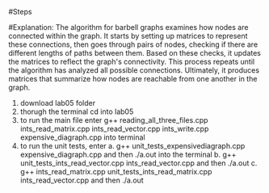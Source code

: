#Steps

#Explanation: The algorithm for barbell graphs examines how nodes are connected within the graph. It starts by setting up matrices to represent these connections, then goes through pairs of nodes, checking if there are different lengths of paths between them. Based on these checks, it updates the matrices to reflect the graph's connectivity. This process repeats until the algorithm has analyzed all possible connections. Ultimately, it produces matrices that summarize how nodes are reachable from one another in the graph.


1. download lab05 folder
2. thorugh the terminal cd into lab05
3. to run the main file enter g++ reading_all_three_files.cpp ints_read_matrix.cpp ints_read_vector.cpp ints_write.cpp expensive_diagraph.cpp into terminal
4. to run the unit tests, enter 
            a. g++ unit_tests_expensivediagraph.cpp expensive_diagraph.cpp  and then ./a.out into the terminal
            b. g++ unit_tests_ints_read_vector.cpp ints_read_vector.cpp and then ./a.out
            c. g++ ints_read_matrix.cpp unit_tests_ints_read_matrix.cpp ints_read_vector.cpp and then ./a.out